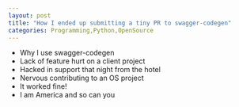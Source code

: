 ```yaml
---
layout: post
title: "How I ended up submitting a tiny PR to swagger-codegen"
categories: Programming,Python,OpenSource
---
```


- Why I use swagger-codegen
- Lack of feature hurt on a client project
- Hacked in support that night from the hotel
- Nervous contributing to an OS project
- It worked fine!
- I am America and so can you

